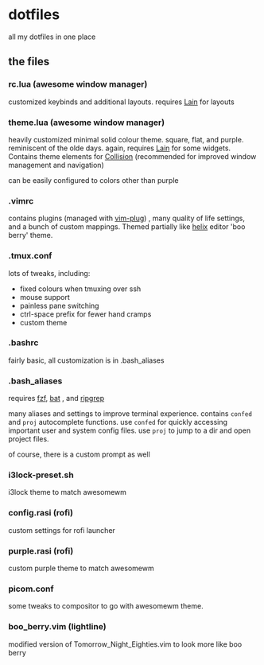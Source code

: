 # dotfiles

all my dotfiles in one place

## the files

### rc.lua (awesome window manager)

customized keybinds and additional layouts. requires [Lain](https://github.com/lcpz/lain)
for layouts

### theme.lua (awesome window manager)

heavily customized minimal solid colour theme. square, flat, and purple. reminiscent of the olde days. 
again, requires [Lain](https://github.com/lcpz/lain) for some widgets. Contains theme elements for
[Collision](https://github.com/Elv13/collision) (recommended for improved window management
and navigation)

can be easily configured to colors other than purple 

### .vimrc

contains plugins (managed with [vim-plug](https://github.com/junegunn/vim-plug))
, many quality of life settings, and a bunch of custom mappings. Themed partially 
like [helix](https://helix-editor.com/) editor 'boo berry' theme.

### .tmux.conf

lots of tweaks, including:

* fixed colours when tmuxing over ssh
* mouse support
* painless pane switching
* ctrl-space prefix for fewer hand cramps
* custom theme

### .bashrc

fairly basic, all customization is in .bash_aliases
 
### .bash_aliases

requires [fzf](https://github.com/junegunn/fzf), [bat](https://github.com/sharkdp/bat)
, and [ripgrep](https://github.com/BurntSushi/ripgrep)

many aliases and settings to improve terminal experience. contains `confed` and 
`proj` autocomplete functions. use `confed` for quickly accessing important user
and system config files. use `proj` to jump to a dir and open project files.

of course, there is a custom prompt as well

### i3lock-preset.sh

i3lock theme to match awesomewm

### config.rasi (rofi)

custom settings for rofi launcher

### purple.rasi (rofi)

custom purple theme to match awesomewm

### picom.conf 

some tweaks to compositor to go with awesomewm theme.


### boo_berry.vim (lightline)

modified version of Tomorrow_Night_Eighties.vim to look more like boo berry



